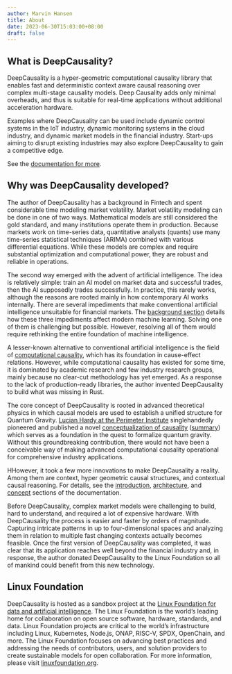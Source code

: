 ```yaml
---
author: Marvin Hansen
title: About
date: 2023-06-30T15:03:00+08:00
draft: false
---
```


[//]: # (SPDX-License-Identifier: CC-BY-4.0)

## What is DeepCausality?

DeepCausality is a hyper-geometric computational causality library that enables fast and deterministic context aware
causal reasoning over complex multi-stage causality models. Deep Causality adds only minimal overheads, and thus is
suitable for real-time applications without additional acceleration hardware.

Examples where DeepCausality can be used include dynamic control systems in the IoT industry, dynamic monitoring systems
in the cloud industry, and dynamic market models in the financial industry. Start-ups aiming to disrupt existing
industries may also explore DeepCausality to gain a competitive edge.

See the [documentation for more](/docs/intro/).

## Why was DeepCausality developed?

The author of DeepCausality has a background in Fintech and spent considerable time modeling market volatility. Market
volatility modeling can be done in one of two ways. Mathematical models are still considered the gold standard, and many
institutions operate them in production. Because markets work on time-series data, quantitative analysts (quants) use many
time-series statistical techniques (ARIMA) combined with various differential equations. While these models are complex
and require substantial optimization and computational power, they are robust and reliable in operations.

The second way emerged with the advent of artificial intelligence. The idea is relatively simple: train an AI model on
market data and successful trades, then the AI supposedly trades successfully. In practice, this rarely works, although
the reasons are rooted mainly in how contemporary AI works internally. There are several
impediments that make conventional artificial intelligence unsuitable for financial markets.
The [background section](/docs/background/) details how these three impediments affect modern machine learning. Solving
one of them is challenging but possible. However, resolving all of them would require rethinking the entire foundation of
machine intelligence.

A lesser-known alternative to conventional artificial intelligence is the field
of [computational causality](https://direct.mit.edu/books/book/4789/Computation-Causation-and-Discovery), which has its
foundation in cause-effect relations. However, while computational causality has existed for some time, it is dominated
by academic research and few industry research groups, mainly because no clear-cut methodology has yet emerged. As a
response to the lack of production-ready libraries, the author invented DeepCausality to build what was missing in Rust.

The core concept of DeepCausality is rooted in advanced theoretical physics in which causal models are used to establish
a unified structure for Quantum Gravity. [Lucian Hardy at the
Perimeter Institute](https://perimeterinstitute.ca/people/lucien-hardy) singlehandedly pioneered and published a
novel [conceptualization of
causality](https://arxiv.org/abs/gr-qc/0509120)  ([summary](https://www.quantamagazine.org/quantum-mischief-rewrites-the-laws-of-cause-and-effect-20210311/))
which serves as a foundation in the quest to formalize quantum gravity. Without this groundbreaking contribution, there
would not have been a conceivable way of making advanced computational causality operational for comprehensive industry
applications.

HHowever, it took a few more innovations to make DeepCausality a reality. Among them are context, hyper geometric causal
structures, and contextual causal reasoning. For details, see
the [introduction](https://deepcausality.com/docs/intro/), [architecture](/docs/architecture/),
and [concept](https://deepcausality.com/docs/concepts/) sections of the documentation.

Before DeepCausality, complex market models were challenging to build, hard to understand, and required a lot of
expensive hardware. With DeepCausality the process is easier and faster by orders of magnitude. Capturing intricate
patterns in up to four-dimensional spaces and analyzing them in relation to multiple fast changing contexts actually
becomes feasible. Once the first version of DeepCausality was completed, it was clear that its application reaches well
beyond the financial industry and, in response, the author donated DeepCausality to the Linux Foundation so all of
mankind could benefit from this new technology.

## Linux Foundation

DeepCausality is hosted as a sandbox project at
the [Linux Foundation for data and artificial intelligence](https://lfaidata.foundation/).
The Linux Foundation is the world’s leading home for collaboration on open source software, hardware, standards, and
data. Linux Foundation projects are critical to the world’s infrastructure including Linux, Kubernetes, Node.js, ONAP,
RISC-V, SPDX, OpenChain, and more. The Linux Foundation focuses on advancing best practices and addressing the needs of
contributors, users, and solution providers to create sustainable models for open collaboration. For more information,
please visit  [linuxfoundation.org](https://www.linuxfoundation.org/). 